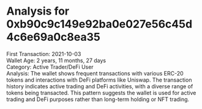 # Analysis for 0xb90c9c149e92ba0e027e56c45d4c6e69a0c8ea35

First Transaction: 2021-10-03  
Wallet Age: 2 years, 11 months, 27 days  
Category: Active Trader/DeFi User  
Analysis: The wallet shows frequent transactions with various ERC-20 tokens and interactions with DeFi platforms like Uniswap. The transaction history indicates active trading and DeFi activities, with a diverse range of tokens being transacted. This pattern suggests the wallet is used for active trading and DeFi purposes rather than long-term holding or NFT trading.